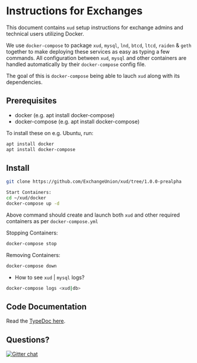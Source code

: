 # Instructions for Exchanges

This document contains `xud` setup instructions for exchange admins and technical users utilizing Docker.

We use `docker-compose` to package `xud`, `mysql`, `lnd`, `btcd`, `ltcd`, `raiden` & `geth` together to make deploying these services as easy as typing a few commands. All configuration between `xud`, `mysql` and other containers are handled automatically by their `docker-compose` config file.

The goal of this is `docker-compose` being able to lauch `xud` along with its dependencies.

## Prerequisites
* docker (e.g. apt install docker-compose)
* docker-compose (e.g. apt install docker-compose)

To install these on e.g. Ubuntu, run:
```bash
apt install docker
apt install docker-compose
```

## Install
```bash
git clone https://github.com/ExchangeUnion/xud/tree/1.0.0-prealpha
```

```bash
Start Containers:
cd ~/xud/docker
docker-compose up -d
```
Above command should create and launch both `xud` and other required containers as per `docker-compose.yml`

Stopping Containers:
```bash
docker-compose stop
```

Removing Containers:
```bash
docker-compose down
```

* How to see `xud` | `mysql` logs?
```bash
docker-compose logs <xud|db>
```

## Code Documentation

Read the [TypeDoc here](https://exchangeunion.github.io/xud-typedoc/).

## Questions?
[![Gitter chat](https://img.shields.io/badge/chat-on%20gitter-rose.svg)](https://gitter.im/exchangeunion/Lobby)